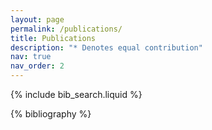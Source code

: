 ```yaml
---
layout: page
permalink: /publications/
title: Publications
description: "* Denotes equal contribution"
nav: true
nav_order: 2
---
```


<!-- _pages/publications.md -->

<!-- Bibsearch Feature -->

{% include bib_search.liquid %}

<div class="publications">

{% bibliography %}

</div>
